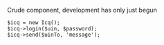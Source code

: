 Crude component, development has only just begun

    $icq = new Icq();
    $icq->login($uin, $password);
    $icq->send($uinTo, 'message');